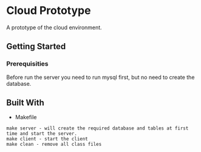 # Cloud Prototype
A prototype of the cloud environment.
## Getting Started
### Prerequisities
Before run the server you need to run mysql first, but no need to create the database.
## Built With
* Makefile
```
make server - will create the required database and tables at first time and start the server.
make client - start the client
make clean - remove all class files
```
